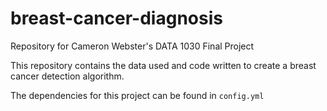 # breast-cancer-diagnosis
Repository for Cameron Webster's DATA 1030 Final Project

This repository contains the data used and code written to create a breast cancer detection algorithm.

The dependencies for this project can be found in `config.yml`
